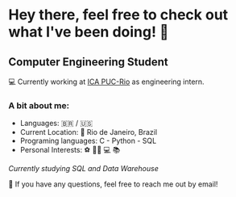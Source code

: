 # Hey there, feel free to check out what I've been doing! 👋

## Computer Engineering Student

💻 Currently working at [ICA PUC-Rio](https://ica.ele.puc-rio.br/) as engineering intern.

### A bit about me:
* Languages: 🇧🇷 / 🇺🇸 
* Current Location: 📍 Rio de Janeiro, Brazil
* Programing languages: C - Python - SQL
* Personal Interests: ⚽ 💪🏽 💻 📚

*Currently studying SQL and Data Warehouse*

💬 If you have any questions, feel free to reach me out by email!
<!--
**salespedrogabriel/salespedrogabriel** is a ✨ _special_ ✨ repository because its `README.md` (this file) appears on your GitHub profile.

Here are some ideas to get you started:

- 🔭 I’m currently working on ...
- 🌱 I’m currently learning ...
- 👯 I’m looking to collaborate on ...
- 🤔 I’m looking for help with ...
- 💬 Ask me about ...
- 📫 How to reach me: ...
- 😄 Pronouns: ...
- ⚡ Fun fact: ...
-->
